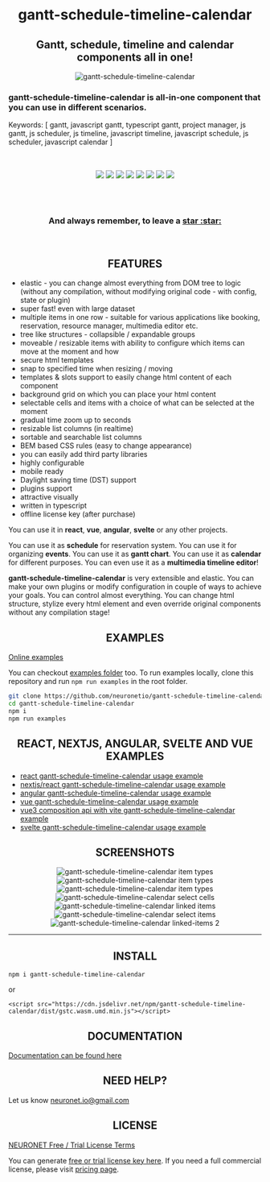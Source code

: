 <h1 align="center">gantt-schedule-timeline-calendar</h1>

<h2 align="center">Gantt, schedule, timeline and calendar components all in one!</h2>

<p align="center">
  <img src="https://neuronet.io/screenshots/mainapp.jpg" alt="gantt-schedule-timeline-calendar">
</p>

<h3>gantt-schedule-timeline-calendar is all-in-one component that you can use in different scenarios.</h3>
Keywords: [ gantt, javascript gantt, typescript gantt, project manager, js gantt, js scheduler, js timeline, javascript timeline, javascript schedule, js scheduler, javascript calendar ]
<br/><br/><br/>
<p align="center">
  <img src="https://img.shields.io/npm/v/gantt-schedule-timeline-calendar.svg">
  <img src="https://snyk.io/test/github/neuronetio/gantt-schedule-timeline-calendar/badge.svg">
  <img src="https://app.codacy.com/project/badge/Grade/732e0ef156344594b48584af97ba1e4a">
  <img src="https://neuronet.io/screenshots/typescript.svg">
  <img src="https://neuronet.io/screenshots/eslint.svg">
  <img src="https://img.shields.io/endpoint?url=https://dashboard.cypress.io/badge/simple/qdqmtw/master&style=flat&logo=cypress">
  <img src="https://api.travis-ci.com/neuronetio/gantt-schedule-timeline-calendar.svg?branch=master">
  <img src="https://img.shields.io/npm/dm/gantt-schedule-timeline-calendar.svg">
  <!--<img src="https://img.badgesize.io/neuronetio/gantt-schedule-timeline-calendar/master/dist/gstc.esm.min.js?compression=gzip">-->
</p>
<br>
<br />
<h3 align="center">And always remember, to leave a <a href="https://github.com/neuronetio/gantt-schedule-timeline-calendar">star :star:</a></h3>
<br />

<h2 align="center">FEATURES</h2>

- elastic - you can change almost everything from DOM tree to logic (without any compilation, without modifying original code - with config, state or plugin)
- super fast! even with large dataset
- multiple items in one row - suitable for various applications like booking, reservation, resource manager, multimedia editor etc.
- tree like structures - collapsible / expandable groups
- moveable / resizable items with ability to configure which items can move at the moment and how
- secure html templates
- snap to specified time when resizing / moving
- templates & slots support to easily change html content of each component
- background grid on which you can place your html content
- selectable cells and items with a choice of what can be selected at the moment
- gradual time zoom up to seconds
- resizable list columns (in realtime)
- sortable and searchable list columns
- BEM based CSS rules (easy to change appearance)
- you can easily add third party libraries
- highly configurable
- mobile ready
- Daylight saving time (DST) support
- plugins support
- attractive visually
- written in typescript
- offline license key (after purchase)

<p>
You can use it in <strong>react</strong>, <strong>vue</strong>, <strong>angular</strong>, <strong>svelte</strong> or any other projects.
</p>

<p>
You can use it as <strong>schedule</strong> for reservation system. You can use it for organizing <strong>events</strong>. You can use it as <strong>gantt chart</strong>. You can use it as <strong>calendar</strong> for different purposes.
You can even use it as a <strong>multimedia timeline editor</strong>!
</p>

<p>
<strong>gantt-schedule-timeline-calendar</strong> is very extensible and elastic. You can make your own plugins or modify configuration in couple of ways to achieve your goals.
You can control almost everything. You can change html structure, stylize every html element and even override original components without any compilation stage!
</p>

<h2 align="center">EXAMPLES</h2>

<a href="https://gantt-schedule-timeline-calendar.neuronet.io/examples" target="_blank">Online examples</a>

You can checkout [examples folder](https://github.com/neuronetio/gantt-schedule-timeline-calendar/tree/master/examples) too.
To run examples locally, clone this repository and run `npm run examples` in the root folder.
```bash
git clone https://github.com/neuronetio/gantt-schedule-timeline-calendar.git
cd gantt-schedule-timeline-calendar
npm i
npm run examples
```

<h2 align="center">REACT, NEXTJS, ANGULAR, SVELTE AND VUE EXAMPLES</h2>

- [react gantt-schedule-timeline-calendar usage example](https://github.com/neuronetio/react-gantt-schedule-timeline-calendar-example)
- [nextjs/react gantt-schedule-timeline-calendar usage example](https://github.com/neuronetio/nextjs-gantt-schedule-timeline-calendar-example)
- [angular gantt-schedule-timeline-calendar usage example](https://github.com/neuronetio/angular-gantt-schedule-timeline-calendar-example)
- [vue gantt-schedule-timeline-calendar usage example](https://github.com/neuronetio/vue-gantt-schedule-timeline-calendar-example)
- [vue3 composition api with vite gantt-schedule-timeline-calendar example](https://github.com/neuronetio/vue3-vite-gantt-schedule-timeline-calendar-example)
- [svelte gantt-schedule-timeline-calendar usage example](https://github.com/neuronetio/svelte-gantt-schedule-timeline-calendar-example)

<h2 align="center">SCREENSHOTS</h2>

<p align="center">
  <img src="https://neuronet.io/screenshots/item-types.png" alt="gantt-schedule-timeline-calendar item types">
  <br />
  <img src="https://neuronet.io/screenshots/item-types-selected.png" alt="gantt-schedule-timeline-calendar item types">
  <br />
  <img src="https://neuronet.io/screenshots/item-types-selected-2.png" alt="gantt-schedule-timeline-calendar item types">
  <br />
  <img src="https://neuronet.io/screenshots/select-cells.gif" alt="gantt-schedule-timeline-calendar select cells">
  <br />
  <img src="https://neuronet.io/screenshots/linked-items-2.gif" alt="gantt-schedule-timeline-calendar linked items">
  <br />
  <img src="https://neuronet.io/screenshots/select-items.gif" alt="gantt-schedule-timeline-calendar select items">
  <br />
  <img src="https://neuronet.io/screenshots/linked-items.gif" alt="gantt-schedule-timeline-calendar linked-items 2">
</p>
<hr />

<h2 align="center">INSTALL</h2>

`npm i gantt-schedule-timeline-calendar`

or

`<script src="https://cdn.jsdelivr.net/npm/gantt-schedule-timeline-calendar/dist/gstc.wasm.umd.min.js"></script>`

<h2 align="center">DOCUMENTATION</h2>

[Documentation can be found here](https://gantt-schedule-timeline-calendar.neuronet.io)

<h2 align="center">NEED HELP?</h2>

Let us know neuronet.io@gmail.com

<h2 align="center">LICENSE</h2>

[NEURONET Free / Trial License Terms](https://github.com/neuronetio/gantt-schedule-timeline-calendar/blob/master/LICENSE)

You can generate [free or trial license key here](https://gstc.neuronet.io/free-key).
If you need a full commercial license, please visit [pricing page](https://gantt-schedule-timeline-calendar.neuronet.io/pricing).
